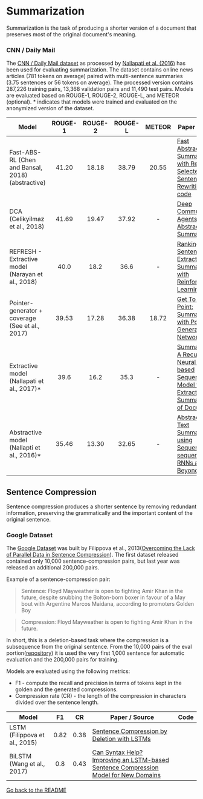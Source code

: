 # Summarization

Summarization is the task of producing a shorter version of a document that preserves most of the
original document's meaning.

### CNN / Daily Mail

The [CNN / Daily Mail dataset](https://arxiv.org/abs/1506.03340) as processed by 
[Nallapati et al. (2016)](http://www.aclweb.org/anthology/K16-1028) has been used
for evaluating summarization. The dataset contains online news articles (781 tokens 
on average) paired with multi-sentence summaries (3.75 sentences or 56 tokens on average).
The processed version contains 287,226 training pairs, 13,368 validation pairs and 11,490 test pairs.
Models are evaluated based on ROUGE-1, ROUGE-2, ROUGE-L, and METEOR (optional). * indicates that models
were trained and evaluated on the anonymized version of the dataset.

| Model           | ROUGE-1 | ROUGE-2 | ROUGE-L | METEOR | Paper / Source |
| --------------- | :-----: | :-----: | :-----: | :----: | -------------- |
| Fast-ABS-RL (Chen and Bansal, 2018) (abstractive) | 41.20 | 18.18 | 38.79 | 20.55 | [Fast Abstractive Summarization with Reinforce-Selected Sentence Rewriting](https://arxiv.org/abs/1805.11080) / [code](https://github.com/chenrocks/fast_abs_rl) |
| DCA (Celikyilmaz et al., 2018) | 41.69| 19.47 | 37.92 | - | [Deep Communicating Agents for Abstractive Summarization](https://arxiv.org/abs/1803.10357) |
| REFRESH - Extractive model (Narayan et al., 2018) | 40.0 | 18.2 | 36.6 | - | [Ranking Sentences for Extractive Summarization with Reinforcement Learning](https://arxiv.org/pdf/1802.08636.pdf) |
| Pointer-generator + coverage (See et al., 2017) | 39.53| 17.28 | 36.38 | 18.72 | [Get To The Point: Summarization with Pointer-Generator Networks](https://arxiv.org/abs/1704.04368) |
| Extractive model (Nallapati et al., 2017)* | ﻿39.6 | 16.2 | 35.3 | - | [SummaRuNNer: A Recurrent Neural Network based Sequence Model for Extractive Summarization of Documents](https://arxiv.org/abs/1611.04230) |
| Abstractive model (Nallapti et al., 2016)* | 35.46 | 13.30 | 32.65 | - | [Abstractive Text Summarization using Sequence-to-sequence RNNs and Beyond](http://www.aclweb.org/anthology/K16-1028) |

## Sentence Compression

Sentence compression produces a shorter sentence by removing redundant information,
preserving the grammatically and the important content of the original sentence. 

### Google Dataset

The [Google Dataset](https://github.com/google-research-datasets/sentence-compression) was built by Filippova et al., 2013([Overcoming the Lack of Parallel Data in Sentence Compression](https://www.aclweb.org/anthology/D/D13/D13-1155.pdf)). The first dataset released contained only 10,000 sentence-compression pairs, but last year was released an additional 200,000 pairs. 

Example of a sentence-compression pair:
> Sentence: Floyd Mayweather is open to fighting Amir Khan in the future, despite snubbing the Bolton-born boxer in favour of a May bout with Argentine Marcos Maidana, according to promoters Golden Boy

> Compression: Floyd Mayweather is open to fighting Amir Khan in the future. 

In short, this is a deletion-based task where the compression is a subsequence from the original sentence. From the 10,000 pairs of the eval portion([repository](https://github.com/google-research-datasets/sentence-compression/tree/master/data)) it is used the very first 1,000 sentence for automatic evaluation and the 200,000 pairs for training.

Models are evaluated using the following metrics:
* F1 - compute the recall and precision in terms of tokens kept in the golden and the generated compressions.
* Compression rate (CR) - the length of the compression in characters divided over the sentence length. 

| Model           | F1 | CR |Paper / Source | Code |
| -------------   | :-----:| --- | --- | --- |
| LSTM (Filippova et al., 2015) | 0.82 | 0.38 | [Sentence Compression by Deletion with LSTMs](https://research.google.com/pubs/archive/43852.pdf) | |
| BiLSTM (Wang et al., 2017) | 0.8 | 0.43 | [Can Syntax Help? Improving an LSTM-based Sentence Compression Model for New Domains](www.aclweb.org/anthology/P17-1127) |  |

[Go back to the README](README.md)
